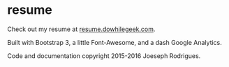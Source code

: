 # resume
Check out my resume at [resume.dowhilegeek.com](http://resume.dowhilegeek.com).

Built with Bootstrap 3, a little Font-Awesome, and a dash Google Analytics.

Code and documentation copyright 2015-2016 Joeseph Rodrigues.
